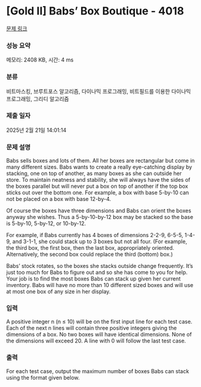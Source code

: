 # [Gold II] Babs’ Box Boutique - 4018 

[문제 링크](https://www.acmicpc.net/problem/4018) 

### 성능 요약

메모리: 2408 KB, 시간: 4 ms

### 분류

비트마스킹, 브루트포스 알고리즘, 다이나믹 프로그래밍, 비트필드를 이용한 다이나믹 프로그래밍, 그리디 알고리즘

### 제출 일자

2025년 2월 21일 14:01:14

### 문제 설명

<p>Babs sells boxes and lots of them. All her boxes are rectangular but come in many different sizes. Babs wants to create a really eye-catching display by stacking, one on top of another, as many boxes as she can outside her store. To maintain neatness and stability, she will always have the sides of the boxes parallel but will never put a box on top of another if the top box sticks out over the bottom one. For example, a box with base 5-by-10 can not be placed on a box with base 12-by-4.</p>

<p>Of course the boxes have three dimensions and Babs can orient the boxes anyway she wishes. Thus a 5-by-10-by-12 box may be stacked so the base is 5-by-10, 5-by-12, or 10-by-12.</p>

<p>For example, if Babs currently has 4 boxes of dimensions 2-2-9, 6-5-5, 1-4-9, and 3-1-1, she could stack up to 3 boxes but not all four. (For example, the third box, the first box, then the last box, appropriately oriented. Alternatively, the second box could replace the third (bottom) box.)</p>

<p>Babs’ stock rotates, so the boxes she stacks outside change frequently. It’s just too much for Babs to figure out and so she has come to you for help. Your job is to find the most boxes Babs can stack up given her current inventory. Babs will have no more than 10 different sized boxes and will use at most one box of any size in her display.</p>

### 입력 

 <p>A positive integer n (n ≤ 10) will be on the first input line for each test case. Each of the next n lines will contain three positive integers giving the dimensions of a box. No two boxes will have identical dimensions. None of the dimensions will exceed 20. A line with 0 will follow the last test case.</p>

### 출력 

 <p>For each test case, output the maximum number of boxes Babs can stack using the format given below.</p>

